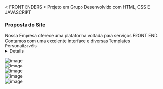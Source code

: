< FRONT ENDERS >
Projeto em Grupo Desenvolvido  com HTML, CSS  E JAVASCRIPT

<h3>Proposta do Site</h3>
Nossa Empresa oferece uma plataforma voltada para serviços FRONT END.<br>
Contamos com uma excelente interface e diversas Templates Personalizavéis

 <details><sumary><br>
  </sumary>
   ➝ Página Inicial -  Débora <br>
   ➝ Página de  Contatos - Maria Alice <br>
   ➝ Página de Serviços - Ana Beatriz  <br>
   ➝ Página Cadastro Lista de Espera - Maria Alice <br>
   ➝ Página de Login com Recuperação de senha - Laís <br>
</details>

![image](https://user-images.githubusercontent.com/113525688/205652344-311603c9-4342-4b9c-ae3f-6d2b262b63d2.png)<br>
![image](https://user-images.githubusercontent.com/113525688/205652475-d7f350d3-e28e-49d0-87ba-aebe80be01ab.png)<br>
![image](https://user-images.githubusercontent.com/113525688/205652562-b6a80f79-3d3a-4a53-836e-dc1874deabc2.png)<br>
![image](https://user-images.githubusercontent.com/113525688/205652664-394d7098-0626-4d5a-b95b-8d62a7640a03.png)<br>
![image](https://user-images.githubusercontent.com/113525688/205652886-3eca8cea-3a4d-4f80-bc8f-eff1546aceba.png)<br>


